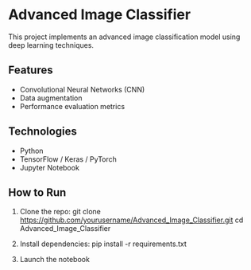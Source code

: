 # Advanced Image Classifier

This project implements an advanced image classification model using deep learning techniques.

## Features
- Convolutional Neural Networks (CNN)
- Data augmentation
- Performance evaluation metrics

## Technologies
- Python
- TensorFlow / Keras / PyTorch
- Jupyter Notebook

## How to Run
1. Clone the repo:
git clone https://github.com/yourusername/Advanced_Image_Classifier.git
cd Advanced_Image_Classifier

2. Install dependencies:
pip install -r requirements.txt

3. Launch the notebook
